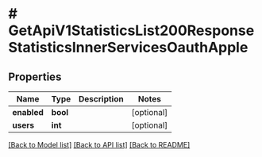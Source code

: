 # # GetApiV1StatisticsList200ResponseStatisticsInnerServicesOauthApple

## Properties

Name | Type | Description | Notes
------------ | ------------- | ------------- | -------------
**enabled** | **bool** |  | [optional]
**users** | **int** |  | [optional]

[[Back to Model list]](../../README.md#models) [[Back to API list]](../../README.md#endpoints) [[Back to README]](../../README.md)
